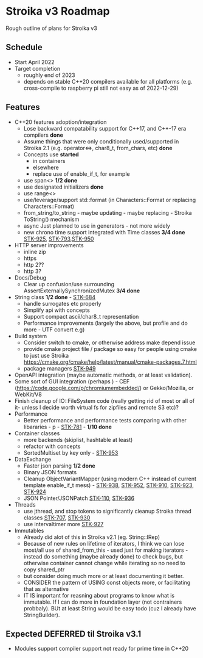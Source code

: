# Stroika v3 Roadmap

Rough outline of plans for Stroika v3

## Schedule
- Start April 2022
- Target completion 
  - roughly end of 2023
  - depends on stable C++20 compilers available for all platforms (e.g. cross-compile to raspberry pi still
    not easy as of 2022-12-29)

## Features
- C++20 features adoption/integration
  - Lose backward compatability support for C++17, and C++-17 era compilers **done**
  - Assume things that were only conditionally used/supported in Stroika 2.1 (e.g. operator<=>, char8_t, from_chars, etc) **done**
  - Concepts use **started**
    - in containers
    - elsewhere
    - replace use of enable_if_t, for example
  - use span<> **1/2 done**
  - use designated initializers **done**
  - use range<>
  - use/leverage/support std::format (in Characters::Format or replacing Characters::Format)
  - from_string/to_string - maybe updating - maybe replacing - Stroika ToString() mechanism
  - async
    Just planned to use in generators - not more widely
  - new chrono time support integrated with Time classes **3/4 done** [STK-925](https://stroika.atlassian.net/browse/STK-925), [STK-793](https://stroika.atlassian.net/browse/STK-793),[STK-950](https://stroika.atlassian.net/browse/STK-950)
- HTTP server improvements
  - inline zip
  - https
  - http 2??
  - http 3?
- Docs/Debug
  - Clear up confusion/use surrounding AssertExternallySynchronizedMutex **3/4 done**
- String class **1/2 done** - [STK-684](https://stroika.atlassian.net/browse/STK-684)
  - handle surrogates etc properly
  - Simplify api with concepts
  - Support compact ascii/char8_t representation
  - Performance improvements (largely the above, but profile and do more - UTF convert e.g)
- Build system
  - Consider switch to cmake, or otherwise address make depend issue
  - provide cmake project file / package so easy for people using cmake to just use Stroika
    https://cmake.org/cmake/help/latest/manual/cmake-packages.7.html
  - package managers [STK-949](https://stroika.atlassian.net/browse/STK-949)
- OpenAPI integration (maybe automatic methods, or at least validation).
- Some sort of GUI integration (perhaps ) - CEF (https://code.google.com/p/chromiumembedded/) or Gekko/Mozilla, or WebKit/V8
- Finish cleanup of IO::FileSystem code (really getting rid of most or all of it- unless I decide worth virtual fs for zipfiles and remote S3 etc)?
- Performance
  - Better performance and performance tests comparing with other libararies - p - [STK-781](https://stroika.atlassian.net/browse/STK-781) - **1/10 done**
- Container classes
  - more backends (skiplist, hashtable at least)
  - refactor with concepts
  - SortedMultiset by key only - [STK-953](https://stroika.atlassian.net/browse/STK-953)
- DataExchange
  - Faster json parsing **1/2 done**
  - Binary JSON formats
  - Cleanup ObjectVariantMapper (using modern C++ instead of current template enable_if_t mess) - [STK-938](https://stroika.atlassian.net/browse/STK-938), [STK-952](https://stroika.atlassian.net/browse/STK-952), [STK-910](https://stroika.atlassian.net/browse/STK-910), [STK-923](https://stroika.atlassian.net/browse/STK-923), [STK-924](https://stroika.atlassian.net/browse/STK-924)
  - JSON Pointer/JSONPatch [STK-110](https://stroika.atlassian.net/browse/STK-110), [STK-936](https://stroika.atlassian.net/browse/STK-936)
- Threads
  - use jthread, and stop tokens to significantly cleanup Stroika thread classes [STK-707](https://stroika.atlassian.net/browse/STK-707), [STK-930](https://stroika.atlassian.net/browse/STK-930)
  - use intervaltimer more [STK-927](https://stroika.atlassian.net/browse/STK-927)
- Immutables
  - Already did alot of this in Stroika v2.1 (eg. String::IRep)
  - Because of new rules on lifetime of iterators, I think we can lose most/all use of shared_from_this - used just for
    making iterators - instead do something (maybe already done) to check bugs, but otherwise container cannot change while
    iterating so no need to copy shared_ptr
  - but consider doing much more or at least documenting it better.
  - CONSIDER the pattern of USING const objects more, or facilitating that as alternative
  - IT IS important for reasning about programs to know what is immutable. If I can do more in foundation layer (not contrainers probbaly). BUt at least String would be easy todo (cuz I already have StringBuilder).


## Expected DEFERRED til Stroika v3.1
  - Modules support
    compiler support not ready for prime time in C++20
